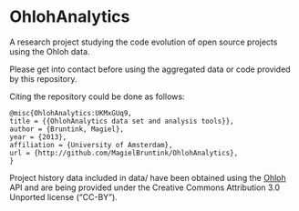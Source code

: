 OhlohAnalytics
==============

A research project studying the code evolution of open source projects using the Ohloh data.

Please get into contact before using the aggregated data or code provided by this repository.

Citing the repository could be done as follows:
```
@misc{OhlohAnalytics:UKMxGUq9,
title = {{OhlohAnalytics data set and analysis tools}},
author = {Bruntink, Magiel},
year = {2013},
affiliation = {University of Amsterdam},
url = {http://github.com/MagielBruntink/OhlohAnalytics},
}
```

Project history data included in data/ have been obtained using the [Ohloh](http://www.ohloh.net) API and are being
provided under the Creative Commons Attribution 3.0 Unported license (“CC-BY”).
